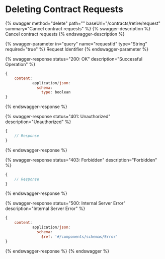 # Deleting Contract Requests

{% swagger method="delete" path="" baseUrl="/contracts/retire/request" summary="Cancel contract requests" %}
{% swagger-description %}
Cancel contract requests
{% endswagger-description %}

{% swagger-parameter in="query" name="requestId" type="String" required="true" %}
Request Identifier
{% endswagger-parameter %}

{% swagger-response status="200: OK" description="Successful Operation" %}
```javascript
{
    content:
            application/json:
              schema:
                type: boolean
}
```
{% endswagger-response %}

{% swagger-response status="401: Unauthorized" description="Unauthorized" %}
```javascript
{
    // Response
}
```
{% endswagger-response %}

{% swagger-response status="403: Forbidden" description="Forbidden" %}
```javascript
{
    // Response
}
```
{% endswagger-response %}

{% swagger-response status="500: Internal Server Error" description="Internal Server Error" %}
```javascript
{
    content:
            application/json:
              schema:
                $ref: '#/components/schemas/Error'
}
```
{% endswagger-response %}
{% endswagger %}
